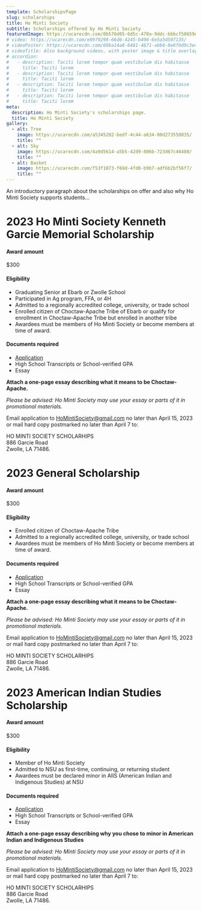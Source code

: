 ```yaml
---
template: ScholarshipsPage
slug: scholarships
title: Ho Minti Society
subtitle: Scholarships offered by Ho Minti Society
featuredImage: https://ucarecdn.com/0b576d05-6d5c-470a-9ddc-bbbcf58659eb/
# video: https://ucarecdn.com/e6979298-66d6-4245-b496-6e5a5d507135/
# videoPoster: https://ucarecdn.com/69ba14a8-6481-4671-abb6-0e6f0d9c3e46/
# videoTitle: Also background videos, with poster image & title overlay.
# accordion:
#   - description: Taciti lorem tempor quam vestibulum dis habitasse
#     title: Taciti lorem
#   - description: Taciti lorem tempor quam vestibulum dis habitasse
#     title: Taciti lorem
#   - description: Taciti lorem tempor quam vestibulum dis habitasse
#     title: Taciti lorem
#   - description: Taciti lorem tempor quam vestibulum dis habitasse
#     title: Taciti lorem
meta:
  description: Ho Minti Society's scholarships page.
  title: Ho Minti Society
gallery:
  - alt: Tree
    image: https://ucarecdn.com/a5345202-bedf-4c44-a634-00d273558035/
    title: ""
  - alt: Sky
    image: https://ucarecdn.com/4a9d5614-a5b5-42d9-806b-723d67c46480/
    title: ""
  - alt: Basket
    image: https://ucarecdn.com/f53f1073-f69d-4fd0-b9b7-adf6b2bf56f7/
    title: ""
---
```


An introductory paragraph about the scholarships on offer and also why Ho Minti Society supports students...

# 2023 Ho Minti Society Kenneth Garcie Memorial Scholarship
#### Award amount
$300

#### Eligibility
* Graduating Senior at Ebarb or Zwolle School
* Participated in Ag program, FFA, or 4H
* Admitted to a regionally accredited college, university, or trade school
* Enrolled citizen of Choctaw-Apache Tribe of Ebarb or qualify for enrollment in Choctaw-Apache Tribe but enrolled in another tribe
* Awardees must be members of Ho Minti Society or become members at time of award. 

#### Documents required
* [Application](https://drive.google.com/uc?export=download&id=17fnvIX1elNsUYwax3sCEL8HGS4m3WSaW)
* High School Transcripts or School-verified GPA
* Essay 

**Attach a one-page essay describing what it means to be Choctaw-Apache.**

*Please be advised: Ho Minti Society may use your essay or parts of it in promotional materials.*

Email application to HoMintiSociety@gmail.com no later than April 15, 2023 or mail hard copy postmarked no later than April 7 to:

HO MINTI SOCIETY SCHOLARHIPS <br /> 
886 Garcie Road <br />
Zwolle, LA 71486.


# 2023 General Scholarship
#### Award amount
$300

#### Eligibility
* Enrolled citizen of Choctaw-Apache Tribe
* Admitted to a regionally accredited college, university, or trade school
* Awardees must be members of Ho Minti Society or become members at time of award.

#### Documents required
* [Application](https://drive.google.com/uc?export=download&id=1Yna1Ij0QiAmDy1OKQBS079Ciu3eXpXW0)
* High School Transcripts or School-verified GPA
* Essay 

**Attach a one-page essay describing what it means to be Choctaw-Apache.**

*Please be advised: Ho Minti Society may use your essay or parts of it in promotional materials.*

Email application to HoMintiSociety@gmail.com no later than April 15, 2023 or mail hard copy postmarked no later than April 7 to:

HO MINTI SOCIETY SCHOLARHIPS <br /> 
886 Garcie Road <br />
Zwolle, LA 71486.


# 2023 American Indian Studies Scholarship
#### Award amount
$300

#### Eligibility
* Member of Ho Minti Society
* Admitted to NSU as first-time, continuing, or returning student
* Awardees must be declared minor in AIIS (American Indian and Indigenous Studies) at NSU

#### Documents required
* [Application](https://drive.google.com/uc?export=download&id=1fCST5BKC7Zd9ELgHGxRWJ8jhHq-qsHf9)
* High School Transcripts or School-verified GPA
* Essay 

**Attach a one-page essay describing why you chose to minor in American Indian and Indigenous Studies**

*Please be advised: Ho Minti Society may use your essay or parts of it in promotional materials.*

Email application to HoMintiSociety@gmail.com no later than April 15, 2023 or mail hard copy postmarked no later than April 7 to:

HO MINTI SOCIETY SCHOLARHIPS <br /> 
886 Garcie Road <br />
Zwolle, LA 71486.